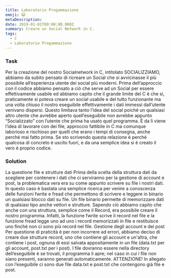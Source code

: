 ```yaml
---
title: Laboratorio Progammazione
emoji: 😺
metaDescription: 
date: 2019-01-01T00:00:00.000Z
summary: Creare un Social Network in C.
tags:
  - C
  - Laboratorio Progammazione
---
```


### Task

Per la creazione del nostro Socialnetwork in C, intitolato SOCIALIZZIAMO, abbiamo da subito pensato di ricreare un Social che si avvicinasse il più possibile all’esperienza utente dei social più moderni. Prima dell’approccio con il codice abbiamo pensato a ciò che serve ad un Social per essere effettivamente usabile ed abbiamo capito che il grande limite del C è che si, praticamente si poteva creare un social usabile e del tutto funzionante ma una volta chiuso il nostro eseguibile effettivamente i dati immessi dall’utente venivano dispersi. Questo limitava tanto l’idea del social poiché un qualsiasi altro utente che avrebbe aperto quell’eseguibile non avrebbe appunto “Socializzato” con l’utente che prima ha usato quel programma. È da lì viene l’idea di lavorare con dei file, approccio fattibile in C ma comunque laborioso e rischioso per quelli che erano i tempi di consegna, anche perché mai fatto prima. Se sto scrivendo questa relazione è perché qualcosa di concreto è uscito fuori, e da una semplice idea si è creato il vero è proprio codice.

### Solution

La questione file e strutture dati
Prima della scelta della struttura dati da scegliere per contenere i dati che ci serviranno per la gestione di account e post, la problematica vera era su come appunto scrivere su file i nostri dati. In questo caso è bastata una semplice ricerca per venire a conoscenza delle funzioni fwrite e fread che permettono di scrivere e leggere in binario un qualsiasi blocco dati su file.
Un file binario permette di memorizzare dati di qualsiasi tipo anche vettori e strutture.
Sapendo ciò abbiamo capito che anche con una struttura, semplice come il Record, era possibile creare il nostro programma.
Infatti, la funzione fwrite scrive il record nel file e la funzione fread legge uno ad uno i record memorizzati in file e restituisce uno finché non ci sono più record nel file.
Gestione degli account e dei post
Per questione di praticità è per non incorrere ad errori, abbiamo deciso di creare due strutture record, uno che contiene gli account e un'altra, che contiene i post, ognuna di essi salvata appositamente in un file (data.txt per gli account, post.txt per i post).
I file dovranno essere nella directory dell’eseguibile è se trovati, il programma li apre; nel caso in cui i file non siano presenti, saranno generati automaticamente.
ATTENZIONE! In allegato con l’eseguibile ci sono due file data.txt e post.txt che contengono già file e post.